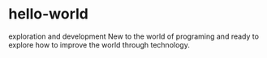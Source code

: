 # hello-world
exploration and development
New to the world of programing and ready to explore how to improve the world through technology.
